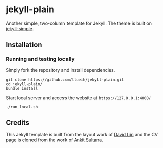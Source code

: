 # jekyll-plain

Another simple, two-column template for Jekyll.
The theme is built on [jekyll-simple](https://github.com/wild-flame/jekyll-simple).

## Installation
### Running and testing locally
Simply fork the repository and install dependencies.

```
git clone https://github.com/ttueih/jekyll-plain.git
cd jekyll-plain/
bundle install
```

Start local server and access the website at `https://127.0.0.1:4000/`
```
./run_local.sh
```


## Credits

This Jekyll template is built from the layout work of [David Lin](https://github.com/wild-flame/jekyll-simple)
and the CV page is cloned from the work of [Ankit Sultana](https://ankitsultana.com/researcher/).
